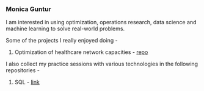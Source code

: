### Monica Guntur
I am interested in using optimization, operations research, data science and machine learning to solve real-world problems.

Some of the projects I really enjoyed doing -

1. Optimization of healthcare network capacities - [repo](https://github.com/monicaguntur/healthcare-optimization-minizinc)

I also collect my practice sessions with various technologies in the following repositories -

1. SQL - [link](https://github.com/monicaguntur/study/tree/main/sql)

